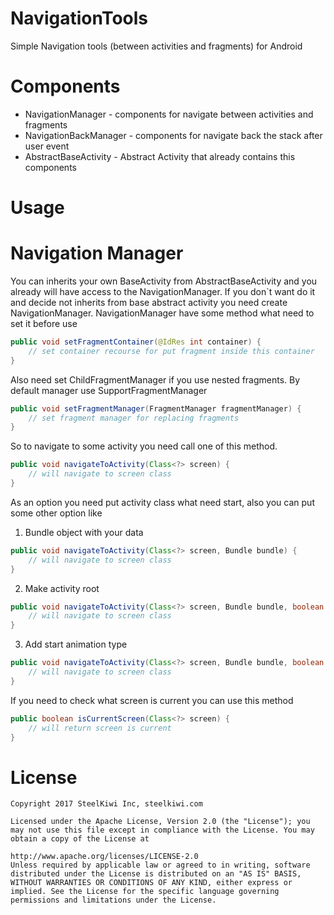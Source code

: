 # NavigationTools

Simple Navigation tools (between activities and fragments) for Android

# Components

- NavigationManager - components for navigate between activities and fragments
- NavigationBackManager - components for navigate back the stack after user event
- AbstractBaseActivity - Abstract Activity that already contains this components

# Usage

# Navigation Manager

You can inherits your own BaseActivity from AbstractBaseActivity and you already will have access to the NavigationManager.
If you don`t want do it and decide not inherits from base abstract activity you need create NavigationManager.
NavigationManager have some method what need to set it before use

```java
public void setFragmentContainer(@IdRes int container) {
    // set container recourse for put fragment inside this container
}
```

Also need set ChildFragmentManager if you use nested fragments. By default manager use SupportFragmentManager

```java
public void setFragmentManager(FragmentManager fragmentManager) {
    // set fragment manager for replacing fragments
}
```

So to navigate to some activity you need call one of this method.

```java
public void navigateToActivity(Class<?> screen) {
    // will navigate to screen class
}
```

As an option you need put activity class what need start, also you can put some other option like
1) Bundle object with your data

```java
public void navigateToActivity(Class<?> screen, Bundle bundle) {
    // will navigate to screen class
}
```

2) Make activity root

```java
public void navigateToActivity(Class<?> screen, Bundle bundle, boolean isActivityRoot) {
    // will navigate to screen class
}
```

3) Add start animation type

```java
public void navigateToActivity(Class<?> screen, Bundle bundle, boolean isActivityRoot, AnimationType animation) {
    // will navigate to screen class
}
```

If you need to check what screen is current you can use this method

```java
public boolean isCurrentScreen(Class<?> screen) {
    // will return screen is current
}
```

# License

```
Copyright 2017 SteelKiwi Inc, steelkiwi.com

Licensed under the Apache License, Version 2.0 (the "License"); you may not use this file except in compliance with the License. You may obtain a copy of the License at

http://www.apache.org/licenses/LICENSE-2.0
Unless required by applicable law or agreed to in writing, software distributed under the License is distributed on an "AS IS" BASIS, WITHOUT WARRANTIES OR CONDITIONS OF ANY KIND, either express or implied. See the License for the specific language governing permissions and limitations under the License.
```

